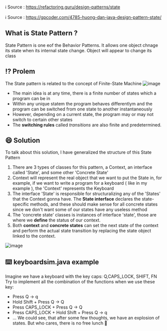 ℹ️ Source : https://refactoring.guru/design-patterns/state

ℹ️ Source : https://gpcoder.com/4785-huong-dan-java-design-pattern-state/

## What is State Pattern ? 
State Pattern is one eof the Behavior Patterns. It allows one object chnage its state when its internal state change.
Object will appear to change its class
## ⁉️ Prolem
The State pattern is related to the concept of Finite-State Machine
![image](https://user-images.githubusercontent.com/80462415/164145988-1843b2fb-8ac6-4bcb-bc8f-508b42866921.png)
- The main idea is at any time, there is a finite number of states which a program can be in
- Within any unique statem the program behaves differentlym and the program can be switched from one state to another instantaneously
- However, depending on a current state, the program may or may not switch to certain other states
- The **switching rules** called _transitions_ are also finite and predetermined.
## 😄 Solution
 To talk about this solution, I have generalized the structure of this State Pattern
 1. There are 3 types of classes for this pattern, a Context, an interface called 'State', and some other 'Concrete State'
 2. Context will represent the real object that we want to put the State in, for example, if we want to write a program for a keyboard ( like in my example ), the 'Context' represents the Keyboard 
 3. The interface 'State' is responsible for structuralizing any of the 'States' that the Context  gonna have. The **State interface** declares the state-specific methods, and these should make sense for all concrete states since we don't want some of our states have any useless method
 4. The 'concrete state' classes is instances of interface 'state', those are where we **define** the status of our context.
 5. Both **context** and **concrete states** can set the next state of the context and perform the actual state transition by replacing the state object linked to the context.
 
 
 ![image](https://user-images.githubusercontent.com/80462415/164146794-42073e9d-e5c5-4e03-a501-3c7e435f543e.png)

## ⌨️ keyboardsim.java example
Imagine we have a keyboard with the key caps: Q,CAPS_LOCK, SHIFT, FN
Try to implement all the combination of the functions when we use these key:
- Press Q -> q
- Hold Shift  + Press Q -> Q
- Press CAPS_LOCK + Press Q -> Q
- Press CAPS_LOCK + Hold Shift + Press Q ->  q
- ...
We could see, that after some few thoughts, we have an explosion of states. But who cares, there is no free lunch 🤦
